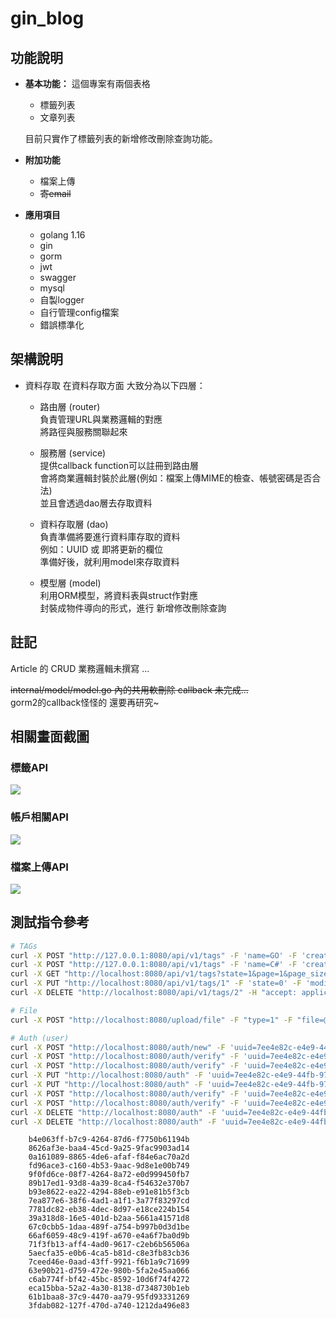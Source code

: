 # gin_blog

## 功能說明
* **基本功能：**
    這個專案有兩個表格
    * 標籤列表
    * 文章列表
    
    目前只實作了標籤列表的新增修改刪除查詢功能。
    
* **附加功能**
    * 檔案上傳
    * ~~寄email~~

* **應用項目**
    * golang 1.16
    * gin
    * gorm
    * jwt
    * swagger
    * mysql
    * 自製logger
    * 自行管理config檔案
    * 錯誤標準化

## 架構說明
* 資料存取
    在資料存取方面 大致分為以下四層：
    * 路由層 (router)  
        負責管理URL與業務邏輯的對應  
        將路徑與服務關聯起來  
        
    * 服務層 (service)  
        提供callback function可以註冊到路由層  
        會將商業邏輯封裝於此層(例如：檔案上傳MIME的檢查、帳號密碼是否合法)  
        並且會透過dao層去存取資料  
        
    * 資料存取層 (dao)  
        負責準備將要進行資料庫存取的資料  
        例如：UUID 或 即將更新的欄位  
        準備好後，就利用model來存取資料  
        
    * 模型層 (model)  
        利用ORM模型，將資料表與struct作對應  
        封裝成物件導向的形式，進行 新增修改刪除查詢  
        

## 註記
Article 的 CRUD 業務邏輯未撰寫 ...  

~~internal/model/model.go 內的共用軟刪除 callback 未完成...~~  
gorm2的callback怪怪的 還要再研究~  

## 相關畫面截圖

### 標籤API
![](https://i.imgur.com/IHDGaAy.png)
### 帳戶相關API
![](https://i.imgur.com/ve1rId6.png)
### 檔案上傳API
![](https://i.imgur.com/SQeVF8K.png)


## 測試指令參考
``` bash
# TAGs
curl -X POST "http://127.0.0.1:8080/api/v1/tags" -F 'name=GO' -F 'created_by=khaos'
curl -X POST "http://127.0.0.1:8080/api/v1/tags" -F 'name=C#' -F 'created_by=khaos'
curl -X GET "http://localhost:8080/api/v1/tags?state=1&page=1&page_size=2" -H "accept: application/json"
curl -X PUT "http://localhost:8080/api/v1/tags/1" -F 'state=0' -F 'modified_by=khaos2'
curl -X DELETE "http://localhost:8080/api/v1/tags/2" -H "accept: application/json"

# File
curl -X POST "http://localhost:8080/upload/file" -F "type=1" -F "file=@/home/kh/img_gin.png"

# Auth (user)
curl -X POST "http://localhost:8080/auth/new" -F 'uuid=7ee4e82c-e4e9-44fb-97d8-aeeeaa9d485f' -F 'password=AAA0809'
curl -X POST "http://localhost:8080/auth/verify" -F 'uuid=7ee4e82c-e4e9-44fb-97d8-aeeeaa9d485f' -F 'password=AAA0808'
curl -X POST "http://localhost:8080/auth/verify" -F 'uuid=7ee4e82c-e4e9-44fb-97d8-aeeeaa9d485f' -F 'password=AAA0809'
curl -X PUT "http://localhost:8080/auth" -F 'uuid=7ee4e82c-e4e9-44fb-97d8-aeeeaa9d485f' -F 'password=AAA0800' -F 'new_password=AAA0808'
curl -X PUT "http://localhost:8080/auth" -F 'uuid=7ee4e82c-e4e9-44fb-97d8-aeeeaa9d485f' -F 'password=AAA0809' -F 'new_password=AAA0808'
curl -X POST "http://localhost:8080/auth/verify" -F 'uuid=7ee4e82c-e4e9-44fb-97d8-aeeeaa9d485f' -F 'password=AAA0809'
curl -X POST "http://localhost:8080/auth/verify" -F 'uuid=7ee4e82c-e4e9-44fb-97d8-aeeeaa9d485f' -F 'password=AAA0808'
curl -X DELETE "http://localhost:8080/auth" -F 'uuid=7ee4e82c-e4e9-44fb-97d8-aeeeaa9d485f'
curl -X DELETE "http://localhost:8080/auth" -F 'uuid=7ee4e82c-e4e9-44fb-97d8-aeeeaa9d485f' -F 'password=AAA0808'
```

        b4e063ff-b7c9-4264-87d6-f7750b61194b
        8626af3e-baa4-45cd-9a25-9fac9903ad14
        0a161089-8865-4de6-afaf-f84e6ac70a2d
        fd96ace3-c160-4b53-9aac-9d8e1e00b749
        9f0fd6ce-08f7-4264-8a72-e0d999450fb7
        89b17ed1-93d8-4a39-8ca4-f54632e370b7
        b93e8622-ea22-4294-88eb-e91e81b5f3cb
        7ea877e6-38f6-4ad1-a1f1-3a77f83297cd
        7781dc82-eb38-4dec-8d97-e18ce224b154
        39a318d8-16e5-401d-b2aa-5661a41571d8
        67c0cbb5-1daa-489f-a754-b997b0d3d1be
        66af6059-48c9-419f-a670-e4a6f7ba0d9b
        71f3fb13-aff4-4ad0-9617-c2eb6b56506a
        5aecfa35-e0b6-4ca5-b81d-c8e3fb83cb36
        7ceed46e-0aad-43ff-9921-f6b1a9c71699
        63e90b21-d759-472e-980b-5fa2e45aa066
        c6ab774f-bf42-45bc-8592-10d6f74f4272
        eca15bba-52a2-4a30-8138-d7348730b1eb
        61b1baa8-37c9-4470-aa79-95fd93331269
        3fdab082-127f-470d-a740-1212da496e83